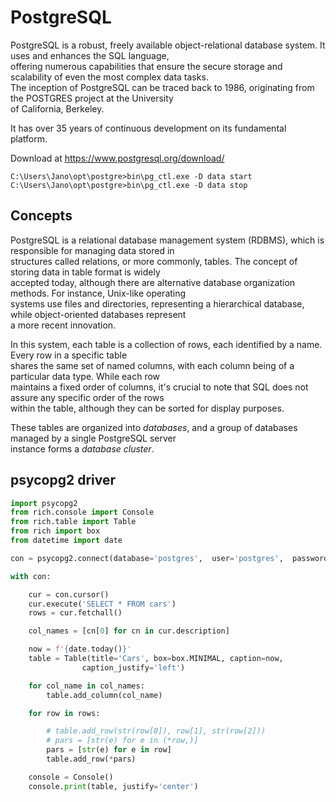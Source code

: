 # PostgreSQL

PostgreSQL is a robust, freely available object-relational database system. It uses and enhances the SQL language,  
offering numerous capabilities that ensure the secure storage and scalability of even the most complex data tasks.  
The inception of PostgreSQL can be traced back to 1986, originating from the POSTGRES project at the University  
of California, Berkeley.  

It has over 35 years of continuous development on its fundamental platform.  

Download at https://www.postgresql.org/download/

```
C:\Users\Jano\opt\postgre>bin\pg_ctl.exe -D data start
C:\Users\Jano\opt\postgre>bin\pg_ctl.exe -D data stop
```

## Concepts 

PostgreSQL is a relational database management system (RDBMS), which is responsible for managing data stored in  
structures called relations, or more commonly, tables. The concept of storing data in table format is widely  
accepted today, although there are alternative database organization methods. For instance, Unix-like operating  
systems use files and directories, representing a hierarchical database, while object-oriented databases represent  
a more recent innovation.

In this system, each table is a collection of rows, each identified by a name. Every row in a specific table  
shares the same set of named columns, with each column being of a particular data type. While each row  
maintains a fixed order of columns, it's crucial to note that SQL does not assure any specific order of the rows  
within the table, although they can be sorted for display purposes.

These tables are organized into *databases*, and a group of databases managed by a single PostgreSQL server  
instance forms a *database cluster*.


## psycopg2 driver

```python
import psycopg2
from rich.console import Console
from rich.table import Table
from rich import box
from datetime import date

con = psycopg2.connect(database='postgres',  user='postgres',  password='s$cret')

with con:

    cur = con.cursor()
    cur.execute('SELECT * FROM cars')
    rows = cur.fetchall()

    col_names = [cn[0] for cn in cur.description]

    now = f'{date.today()}'
    table = Table(title='Cars', box=box.MINIMAL, caption=now,
                caption_justify='left')

    for col_name in col_names:
        table.add_column(col_name)

    for row in rows:

        # table.add_row(str(row[0]), row[1], str(row[2]))
        # pars = [str(e) for e in (*row,)]
        pars = [str(e) for e in row]
        table.add_row(*pars)

    console = Console()
    console.print(table, justify='center')
```
